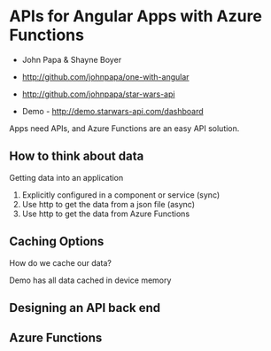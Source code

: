 # APIs for Angular Apps with Azure Functions

- John Papa & Shayne Boyer

- http://github.com/johnpapa/one-with-angular
- http://github.com/johnpapa/star-wars-api
- Demo - http://demo.starwars-api.com/dashboard

Apps need APIs, and Azure Functions are an easy API solution.

## How to think about data

Getting data into an application

1. Explicitly configured in a component or service (sync)
2. Use http to get the data from a json file (async)
3. Use http to get the data from Azure Functions

## Caching Options

How do we cache our data?

Demo has all data cached in device memory

## Designing an API back end

## Azure Functions
